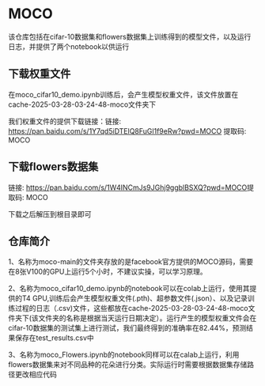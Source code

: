 # MOCO
该仓库包括在cifar-10数据集和flowers数据集上训练得到的模型文件，以及运行日志，并提供了两个notebook以供运行</p>
## 下载权重文件
在moco_cifar10_demo.ipynb训练后，会产生模型权重文件，该文件放置在cache-2025-03-28-03-24-48-moco文件夹下</p>
我们权重文件的提供下载链接：链接: <https://pan.baidu.com/s/1Y7qd5iDTElQ8FuGl1f9eRw?pwd=MOCO> 提取码: MOCO </p>
## 下载flowers数据集
链接: <https://pan.baidu.com/s/1W4INCmJs9JGhj9ggblBSXQ?pwd=MOCO>提取码: MOCO </p>
下载之后解压到根目录即可
## 仓库简介
</p>1、名称为moco-main的文件夹存放的是facebook官方提供的MOCO源码，需要在8张V100的GPU上运行5个小时，不建议实操，可以学习原理。</p>
</p>2、名称为moco_cifar10_demo.ipynb的notebook可以在colab上运行，使用其提供的T4 GPU,训练后会产生模型权重文件(.pth)、超参数文件(.json）、以及记录训练过程的日志（.csv)文件，这些都放在cache-2025-03-28-03-24-48-moco文件夹下(该文件夹的名称是根据当天运行日期决定）。运行产生的模型权重文件会在cifar-10数据集的测试集上进行测试，我们最终得到的准确率在82.44%，预测结果保存在test_results.csv中</p>
</p>3、名称为moco_Flowers.ipynb的notebook同样可以在calab上运行，利用flowers数据集来对不同品种的花朵进行分类。实际运行时需要根据数据集存储路径更改相应代码</p>
